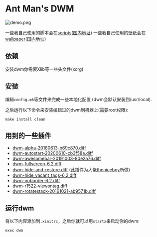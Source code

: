 Ant Man's DWM
============================

![demo.png](https://raw.githubusercontent.com/antman666/dwm/master/demo.png)

一些我自己使用的脚本会在[scripts](https://github.com/antman666/scripts)([国内地址](https://gitee.com/antman666/scripts))
一些我自己使用的壁纸会在[wallpaper](https://github.com/antman666/wallpaper)([国内地址](https://gitee.com/antman666/wallpaper))

依赖
------------
安装dwm你需要Xlib等一些头文件(xorg)


安装
------------
编辑`config.mk`等文件来完成一些本地化配置 (dwm会默认安装到/usr/local).

之后运行以下命令来安装编辑过的dwm到机器上(需要root权限):

	make install clean

用到的一些插件
---------------
- [dwm-alpha-20180613-b69c870.diff](https://dwm.suckless.org/patches/alpha/)
- [dwm-autostart-20200610-cb3f58a.diff](https://dwm.suckless.org/patches/autostart/)
- [dwm-awesomebar-20191003-80e2a76.diff](http://dwm.suckless.org/patches/awesomebar/)
- [dwm-fullscreen-6.2.diff](https://dwm.suckless.org/patches/fullscreen/)
- [dwm-hide-and-restore.diff](https://github.com/antman666/dwm/tree/master/patches/) (此插件为大佬[theniceboy](https://github.com/theniceboy/)所做)
- [dwm-hide_vacant_tags-6.2.diff](https://dwm.suckless.org/patches/hide_vacant_tags/)
- [dwm-noborder-6.2.diff](https://dwm.suckless.org/patches/noborder/)
- [dwm-r1522-viewontag.diff](https://dwm.suckless.org/patches/viewontag/)
- [dwm-rotatestack-20161021-ab9571b.diff](https://dwm.suckless.org/patches/rotatestack/)

运行dwm
-----------
将以下内容添加到`.xinitrc`，之后你就可以用`startx`来启动你的dwm:

	exec dwm

